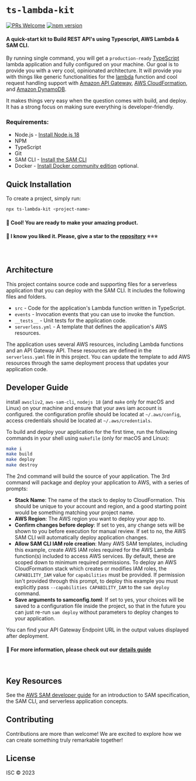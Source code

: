 # `ts-lambda-kit`

[![PRs Welcome](https://img.shields.io/badge/PRs-welcome-brightgreen.svg?style=flat-square)](https://makeapullrequest.com)
[![npm version](https://badge.fury.io/js/ts-lambda-kit.svg)](https://badge.fury.io/js/ts-lambda-kit)

#### A quick-start kit to Build REST API's using Typescript, AWS Lambda & SAM CLI.


By running single command, you will get a `production-ready` [TypeScript](https://typescriptlang.org) lambda application and fully configured on your machine. Our goal is to provide you with a very cool, opinionated architecture. It will provide you with things like generic functionalities for the [lambda](https://docs.aws.amazon.com/lambda/) function and cool request handling support with [Amazon API Gateway](https://aws.amazon.com/api-gateway/), [AWS CloudFormation](https://aws.amazon.com/cloudformation/), and [Amazon DynamoDB](https://aws.amazon.com/dynamodb/).

It makes things very easy when the question comes with build, and deploy. It has a strong focus on making sure everything is developer-friendly.


### Requirements:

* Node.js - [Install Node.js 18](https://nodejs.org/en/)
* NPM
* TypeScript
* Git
* SAM CLI - [Install the SAM CLI](https://docs.aws.amazon.com/serverless-application-model/latest/developerguide/serverless-sam-cli-install.html)
* Docker - [Install Docker community edition](https://hub.docker.com/search/?type=edition&offering=community) optional.


## Quick Installation

To create a project, simply run:

```bash
npx ts-lambda-kit <project-name>
```


#### 🥇 Cool! You are ready to make your amazing product.
#### 🎯 I know you liked it. Please, give a star to the [repository](https://github.com/DevSazal/ts-lambda-kit.git) ⭐⭐⭐
<br />

## Architecture
This project contains source code and supporting files for a serverless application that you can deploy with the SAM CLI. It includes the following files and folders.

- `src` - Code for the application's Lambda function written in TypeScript.
- `events` - Invocation events that you can use to invoke the function.
- `__tests__` - Unit tests for the application code.
- `serverless.yml` - A template that defines the application's AWS resources.

The application uses several AWS resources, including Lambda functions and an API Gateway API. These resources are defined in the `serverless.yaml` file in this project. You can update the template to add AWS resources through the same deployment process that updates your application code.

## Developer Guide

install `awscliv2`, `aws-sam-cli`, `nodejs 18` (and `make` only for macOS and Linux) on your machine and ensure that your aws iam account is configured. the configuration profile should be located at `~/.aws/config`, access credentials should be located at `~/.aws/credentials`.

To build and deploy your application for the first time, run the following commands in your shell using `makefile` (only for macOS and Linux):

```bash
make i
make build
make deploy
make destroy
```

The 2nd command will build the source of your application. The 3rd command will package and deploy your application to AWS, with a series of prompts:

* **Stack Name**: The name of the stack to deploy to CloudFormation. This should be unique to your account and region, and a good starting point would be something matching your project name.
* **AWS Region**: The AWS region you want to deploy your app to.
* **Confirm changes before deploy**: If set to yes, any change sets will be shown to you before execution for manual review. If set to no, the AWS SAM CLI will automatically deploy application changes.
* **Allow SAM CLI IAM role creation**: Many AWS SAM templates, including this example, create AWS IAM roles required for the AWS Lambda function(s) included to access AWS services. By default, these are scoped down to minimum required permissions. To deploy an AWS CloudFormation stack which creates or modifies IAM roles, the `CAPABILITY_IAM` value for `capabilities` must be provided. If permission isn't provided through this prompt, to deploy this example you must explicitly pass `--capabilities CAPABILITY_IAM` to the `sam deploy` command.
* **Save arguments to samconfig.toml**: If set to yes, your choices will be saved to a configuration file inside the project, so that in the future you can just re-run `sam deploy` without parameters to deploy changes to your application.

You can find your API Gateway Endpoint URL in the output values displayed after deployment.

#### 🎯 For more information, please check out our [details guide](https://github.com/DevSazal/ts-lambda-kit/blob/main/DEVGUIDE.md)
<br />

## Key Resources

See the [AWS SAM developer guide](https://docs.aws.amazon.com/serverless-application-model/latest/developerguide/what-is-sam.html) for an introduction to SAM specification, the SAM CLI, and serverless application concepts.

## Contributing

Contributions are more than welcome! We are excited to explore how we can create something truly remarkable together!

## License

ISC © 2023
